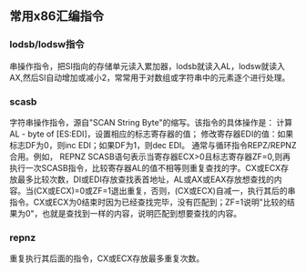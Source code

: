 ## 常用x86汇编指令

### lodsb/lodsw指令
串操作指令，把SI指向的存储单元读入累加器，lodsb就读入AL，lodsw就读入AX,然后SI自动增加或减小2，常常用于对数组或字符串中的元素逐个进行处理。

### scasb
字符串操作指令，源自"SCAN String Byte"的缩写。该指令的具体操作是：
计算 AL - byte of [ES:EDI]，设置相应的标志寄存器的值；
修改寄存器EDI的值：如果标志DF为0，则inc EDI；如果DF为1，则dec EDI。
通常与循环指令REPZ/REPNZ合用。例如， REPNZ SCASB语句表示当寄存器ECX>0且标志寄存器ZF=0,则再执行一次SCASB指令，比较寄存器AL的值不相等则重复查找的字。CX或ECX存放最多比较次数，DI或EDI存放查找表首地址，AL或AX或EAX存放想查找的内容。当(CX或ECX)=0或ZF=1退出重复，否则，(CX或ECX)自减一，执行其后的串指令。CX或ECX为0结束时因为已经查找完毕，没有匹配到；ZF=1说明"比较的结果为0"，也就是查找到一样的内容，说明匹配到想要查找的内容。

### repnz
重复执行其后面的指令，CX或ECX存放最多重复次数。